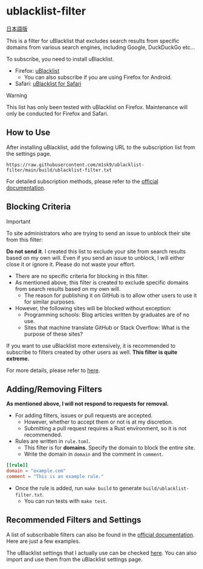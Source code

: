 # ublacklist-filter

[日本語版](./README-JA.md)

This is a filter for uBlacklist that excludes search results from specific domains from various search engines, including Google, DuckDuckGo etc...

To subscribe, you need to install uBlacklist.

- Firefox: [uBlacklist](https://addons.mozilla.org/ja/firefox/addon/ublacklist/)
  - You can also subscribe if you are using Firefox for Android.
- Safari: [uBlacklist for Safari](https://apps.apple.com/jp/app/ublacklist-for-safari/id1547912640)

> [!WARNING]
>
> This list has only been tested with uBlacklist on Firefox. Maintenance will only be conducted for Firefox and Safari.

## How to Use

After installing uBlacklist, add the following URL to the subscription list from the settings page.

```
https://raw.githubusercontent.com/m1sk9/ublacklist-filter/main/build/ublacklist-filter.txt
```

For detailed subscription methods, please refer to the [official documentation](https://iorate.github.io/ublacklist/ja/docs/advanced-features#subscription).

## Blocking Criteria

> [!IMPORTANT]
>
> To site administrators who are trying to send an issue to unblock their site from this filter:
>
> **Do not send it**. I created this list to exclude your site from search results based on my own will.
> Even if you send an issue to unblock, I will either close it or ignore it. Please do not waste your effort.

- There are no specific criteria for blocking in this filter.
- As mentioned above, this filter is created to exclude specific domains from search results based on my own will.
  - The reason for publishing it on GitHub is to allow other users to use it for similar purposes.
- However, the following sites will be blocked without exception:
  - Programming schools: Blog articles written by graduates are of no use.
  - Sites that machine translate GitHub or Stack Overflow: What is the purpose of these sites?

If you want to use uBlacklist more extensively, it is recommended to subscribe to filters created by other users as well. **This filter is quite extreme.**

For more details, please refer to [here](#recommended-filters).

## Adding/Removing Filters

**As mentioned above, I will not respond to requests for removal.**

- For adding filters, issues or pull requests are accepted.
  - However, whether to accept them or not is at my discretion.
  - Submitting a pull request requires a Rust environment, so it is not recommended.
- Rules are written in `rule.toml`.
  - This filter is for **domains**. Specify the domain to block the entire site.
  - Write the domain in `domain` and the comment in `comment`.

```toml
[[rule]]
domain = "example.com"
comment = "This is an example rule."
```

- Once the rule is added, run `make build` to generate `build/ublacklist-filter.txt`.
  - You can run tests with `make test`.

## Recommended Filters and Settings

A list of subscribable filters can also be found in the [official documentation](https://iorate.github.io/ublacklist/ja/subscriptions). Here are just a few examples.

The uBlacklist settings that I actually use can be checked [here](./ublacklist-settings.json). You can also import and use them from the uBlacklist settings page.
